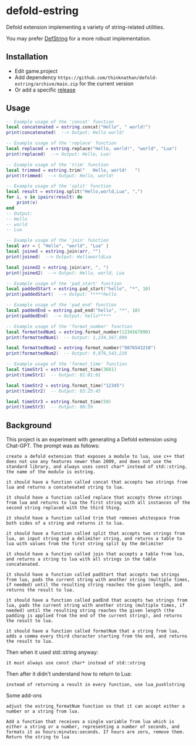 # defold-estring

Defold extension implementing a variety of string-related utilities.

You may prefer [DefString](https://github.com/subsoap/defstring) for a more robust implementation.

## Installation

- Edit game.project
- Add dependency `https://github.com/thinknathan/defold-estring/archive/main.zip` for the current version
- Or add a specific [release](https://github.com/thinknathan/defold-estring/releases)

## Usage

```lua
-- Example usage of the 'concat' function
local concatenated = estring.concat("Hello", " world!")
print(concatenated)  --> Output: Hello world!

-- Example usage of the 'replace' function
local replaced = estring.replace("Hello, world!", "world", "Lua")
print(replaced)  --> Output: Hello, Lua!

-- Example usage of the 'trim' function
local trimmed = estring.trim("   Hello, world!   ")
print(trimmed)  --> Output: Hello, world!

-- Example usage of the 'split' function
local result = estring.split("Hello,world,Lua", ",")
for i, v in ipairs(result) do
    print(v)
end
-- Output:
-- Hello
-- world
-- Lua

-- Example usage of the 'join' function
local arr = { "Hello", "world", "Lua" }
local joined = estring.join(arr, "")
print(joined)  --> Output: HelloworldLua

local joined2 = estring.join(arr, ", ")
print(joined2)  --> Output: Hello, world, Lua

-- Example usage of the 'pad_start' function
local paddedStart = estring.pad_start("hello", "*", 10)
print(paddedStart)  --> Output: *****hello

-- Example usage of the 'pad_end' function
local paddedEnd = estring.pad_end("hello", "*", 10)
print(paddedEnd)  --> Output: hello*****

-- Example usage of the 'format_number' function
local formattedNum1 = estring.format_number(1234567890)
print(formattedNum1)  -- Output: 1,234,567,890

local formattedNum2 = estring.format_number("9876543210")
print(formattedNum2)  -- Output: 9,876,543,210

-- Example usage of the 'format_time' function
local timeStr1 = estring.format_time(3661)
print(timeStr1)  -- Output: 01:01:01

local timeStr2 = estring.format_time("12345")
print(timeStr2)  -- Output: 03:25:45

local timeStr3 = estring.format_time(59)
print(timeStr3)  -- Output: 00:59
```

## Background

This project is an experiment with generating a Defold extension using Chat-GPT. The prompt was as follows:

```
create a defold extension that exposes a module to lua, use c++ that does not use any features newer than 2009, and does not use the standard library, and always uses const char* instead of std::string. the name of the module is estring.

it should have a function called concat that accepts two strings from lua and returns a concatenated string to lua.

it should have a function called replace that accepts three strings from lua and returns to lua the first string with all instances of the second string replaced with the third thing.

it should have a function called trim that removes whitespace from both sides of a string and returns it to lua.

it should have a function called split that accepts two strings from lua, an input string and a delimiter string, and returns a table to lua with values from the first string split by the delimiter

it should have a function called join that accepts a table from lua, and returns a string to lua with all strings in the table concatenated.

it should have a function called padStart that accepts two strings from lua, pads the current string with another string (multiple times, if needed) until the resulting string reaches the given length, and returns the result to lua.

it should have a function called padEnd that accepts two strings from lua, pads the current string with another string (multiple times, if needed) until the resulting string reaches the given length (the padding is applied from the end of the current string), and returns the result to lua.

it should have a function called formatNum that a string from lua, adds a comma every third character starting from the end, and returns the result to lua.
```

Then when it used std::string anyway:

```
it must always use const char* instead of std::string
```

Then after it didn't understand how to return to Lua:

```
instead of returning a result in every function, use lua_pushlstring
```

Some add-ons

```
adjust the estring_formatNum function so that it can accept either a number or a string from lua.
```

```
Add a function that receives a single variable from lua which is either a string or a number, representing a number of seconds, and formats it as hours:minutes:seconds. If hours are zero, remove them. Return the string to lua
```
